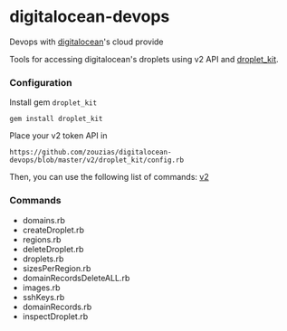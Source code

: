 # digitalocean-devops
Devops with [digitalocean](https://www.digitalocean.com)'s cloud provide

Tools for accessing digitalocean's droplets using v2 API and [droplet_kit](https://github.com/digitalocean/droplet_kit).

### Configuration

Install gem `droplet_kit`

```
gem install droplet_kit
```

Place your v2 token API in

```
https://github.com/zouzias/digitalocean-devops/blob/master/v2/droplet_kit/config.rb
```

Then, you can use the following list of commands:  [v2](https://github.com/zouzias/digitalocean-devops/tree/master/v2/droplet_kit)

### Commands
* domains.rb
* createDroplet.rb 
* regions.rb
* deleteDroplet.rb 
* droplets.rb     
* sizesPerRegion.rb
* domainRecordsDeleteALL.rb  
* images.rb          
* sshKeys.rb
* domainRecords.rb 
* inspectDroplet.rb
